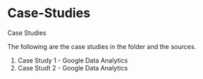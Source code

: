 # Case-Studies
Case Studies

The following are the case studies in the folder and the sources.
1. Case Study 1 - Google Data Analytics
2. Case Studt 2 - Google Data Analytics

